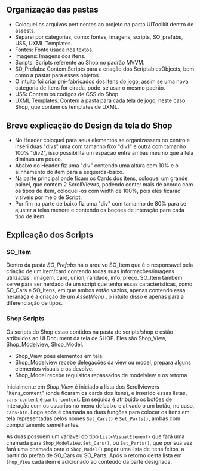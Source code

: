 ## Organização das pastas
- Coloquei os arquivos pertinentes ao projeto na pasta UIToolkit dentro de assests.
- Separei por categorias, como: fontes, imagens, scripts, SO_prefabs, USS, UXML Templates.
 - Fontes: Fonte usada nos textos.
 - Imagens: Imagens dos itens.
 - Scripts: Scripts referente ao Shop no padrão MVVM.
 - SO_Prefabs: Contem Scripts para a criação dos ScriptablesObjects, bem como a pastar para esses objetos.
  - O intuito foi criar pré-fabricados dos itens do jogo, assim se uma nova categoria de Itens for cirada, pode-se usar o mesmo padrão.
 - USS: Contem os codigos de CSS do Shop.
 - UXML Templates: Contem a pasta para cada tela de jogo, neste caso Shop, que contem os templates de UXML.


## Breve explicação do Design da tela do Shop
 - No Header coloquei para seus elementos se organizassem no centro e inseri duas "divs" uma com tamanho fixo "div1" e outra com tamanho 100% "div2", isso possibilita um espaçao entre  ambas mesmo que a tela diminua um pouco.
 - Abaixo do Header fiz uma "div" contendo uma altura com 10% e o alinhamento do item para a esquerda-baixo.
 - Na parte principal onde ficam os Cards dos itens, coloquei um grande painel, que contem 2 ScrollViewrs, podendo conter mais de acordo com os tipos de item, coloquei-os com width de 100%, pois eles ficarão visiveis por meio de Script.
 - Por fim na parte de baixo fiz uma "div" com tamanho de 80% para se ajustar a telas menore e contendo os boçoes de interação para cada tipo de item.

## Explicação dos Scripts
### SO_Item
Dentro da pasta _SO_Prefabs_ há o arquivo SO_Item que é o responsavel pela criação de um item/card contendo todas suas informações/imagens utilizadas : imagem, card, union, raridade, info, preço.
SO_Item tambem serve para ser herdado de um script que tenha essas caracteristicas, como SO_Cars e SO_Itens, em que ambos estão vazios, apenas contendo essa heranaça e a criação de um _AssetMenu_ , o intuito disso é apenas para a diferenciação de tipos.

### Shop Scripts
Os scripts do Shop estao contidos na pasta de scripts/shop e estão atribuidos ao UI Document da tela de SHOP. Eles são Shop_View, Shop_Modelview, Shop_Model. 
- Shop_View pões elementos em tela.
- Shop_Modelview recebe delegações da view ou model, prepara alguns elementos visuais e os devolve.
- Shop_Model recebe requisitos repassados de modelview e os retorna

Inicialmente em _Shop_View_ é iniciado a lista dos Scrollviewers "itens_content" (onde ficaram os cards dos itens), e inserido essas listas, `cars-content` e `parts-content`.
Em seguida é atribuido os botões de interação com os usuarios no menu de baixo e ativado o um botão, no caso, `cars-btn`.
Logo após é chamada as duas funções para colocar os itens em tela representadas pelos nomes `Set_Cars()` e `Set_Parts()`, ambas com comportamento semelhantes.

As duas possuem um variavel do tipo `List<VisualElement>` que fará uma chamada para `Shop_Modelview.Set_Cars()`, ou `Set_Parts()`, que por sua vez fará uma chamada para o `Shop_Model()` pegar uma lista de itens feitos, a partir do prefab de SO_Cars ou SO_Parts.
Após o retorno desta lista em `Shop_View` cada item é adicionado ao conteúdo da parte designada.

